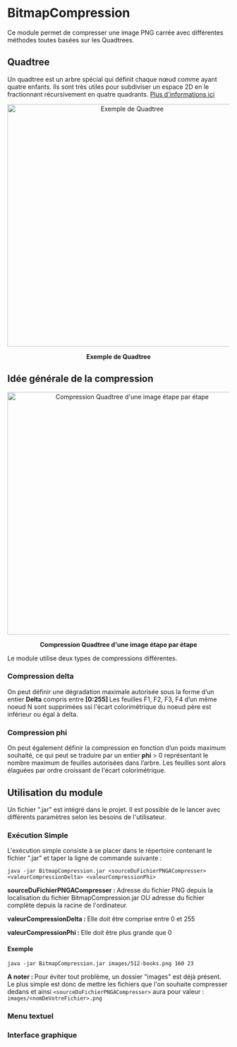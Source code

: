 # BitmapCompression
Ce module permet de compresser une image PNG carrée avec différentes méthodes toutes basées sur les Quadtrees.
## Quadtree
Un quadtree est un arbre spécial qui définit chaque nœud comme ayant quatre enfants. Ils sont très utiles pour subdiviser un espace 2D en le fractionnant récursivement en quatre quadrants. [Plus d'informations ici](https://fr.wikipedia.org/wiki/Quadtree)

<p align="center">
  <img src="https://upload.wikimedia.org/wikipedia/commons/a/a0/Quad_tree_bitmap.svg" width="550" alt="Exemple de Quadtree">
<p align="center"><b>Exemple de Quadtree</b></p>
</p>

## Idée générale de la compression

<p align="center">
  <img src="https://upload.wikimedia.org/wikipedia/commons/d/d7/Quadtree_compression_of_an_image.gif" width="550" alt="Compression Quadtree d'une image étape par étape">
<p align="center"><b>Compression Quadtree d'une image étape par étape</b></p>
</p>

Le module utilise deux types de compressions différentes. 

### Compression delta

On peut définir une dégradation maximale autorisée sous la forme d’un entier <b>Delta</b> compris entre <b> [0:255] </b>
Les feuilles F1, F2, F3, F4 d’un même noeud N sont supprimées ssi l'écart colorimétrique du noeud père est inférieur ou égal à delta.

### Compression phi

On peut également définir la compression en fonction d’un poids maximum souhaité, ce qui peut se traduire par un entier <b>phi</b> > 0 représentant le nombre maximum de feuilles autorisées dans l’arbre.
Les feuilles sont alors élaguées par ordre croissant de l'écart colorimétrique.

## Utilisation du module

Un fichier ".jar" est intégré dans le projet. Il est possible de le lancer avec différents paramètres selon les besoins de l'utilisateur.

### Exécution Simple
L'exécution simple consiste à se placer dans le répertoire contenant le fichier ".jar" et taper la ligne de commande suivante : 

```java -jar BitmapCompression.jar <sourceDuFichierPNGACompresser> <valeurCompressionDelta> <valeurCompressionPhi> ```

<b>sourceDuFichierPNGACompresser : </b> Adresse du fichier PNG depuis la localisation du fichier BitmapCompression.jar OU adresse du fichier complète depuis la racine de l'ordinateur.

<b>valeurCompressionDelta : </b> Elle doit être comprise entre 0 et 255 

<b>valeurCompressionPhi : </b> Elle doit être plus grande que 0

#### Exemple
```java -jar BitmapCompression.jar images/512-books.png 160 23```

<b> A noter : </b> Pour éviter tout problème, un dossier "images" est déjà présent. Le plus simple est donc de mettre les fichiers que l'on souhaite compresser dedans et ainsi ```<sourceDuFichierPNGACompresser>``` aura pour valeur : ```images/<nomDeVotreFichier>.png``` 

### Menu textuel
### Interface graphique
